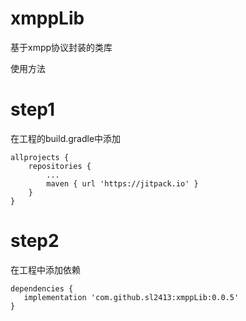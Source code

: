 # xmppLib
基于xmpp协议封装的类库

使用方法

# step1
在工程的build.gradle中添加
~~~
allprojects {
	repositories {
		...
		maven { url 'https://jitpack.io' }
	}
}
~~~
# step2
在工程中添加依赖
~~~
dependencies {
   implementation 'com.github.sl2413:xmppLib:0.0.5'
}
~~~
  
